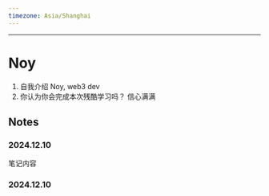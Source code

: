 ```yaml
---
timezone: Asia/Shanghai
---
```


---

# Noy

1. 自我介绍
    Noy, web3 dev
2. 你认为你会完成本次残酷学习吗？
    信心满满

## Notes

<!-- Content_START -->

### 2024.12.10

笔记内容

### 2024.12.10

<!-- Content_END -->
